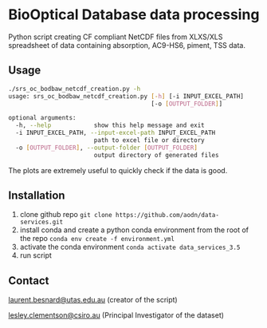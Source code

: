 # BioOptical Database data processing

Python script creating CF compliant NetCDF files from XLXS/XLS spreadsheet of data containing absorption, AC9-HS6, piment, TSS data.

## Usage

```bash
./srs_oc_bodbaw_netcdf_creation.py -h
usage: srs_oc_bodbaw_netcdf_creation.py [-h] [-i INPUT_EXCEL_PATH]
                                        [-o [OUTPUT_FOLDER]]

optional arguments:
  -h, --help            show this help message and exit
  -i INPUT_EXCEL_PATH, --input-excel-path INPUT_EXCEL_PATH
                        path to excel file or directory
  -o [OUTPUT_FOLDER], --output-folder [OUTPUT_FOLDER]
                        output directory of generated files

```

The plots are extremely useful to quickly check if the data is good.

## Installation

1) clone github repo ```git clone https://github.com/aodn/data-services.git```
2) install conda and create a python conda environment from the root of the repo ```conda env create -f environment.yml```
3) activate the conda environment ```conda activate data_services_3.5```
4) run script

## Contact
laurent.besnard@utas.edu.au (creator of the script)

lesley.clementson@csiro.au  (Principal Investigator of the dataset)


